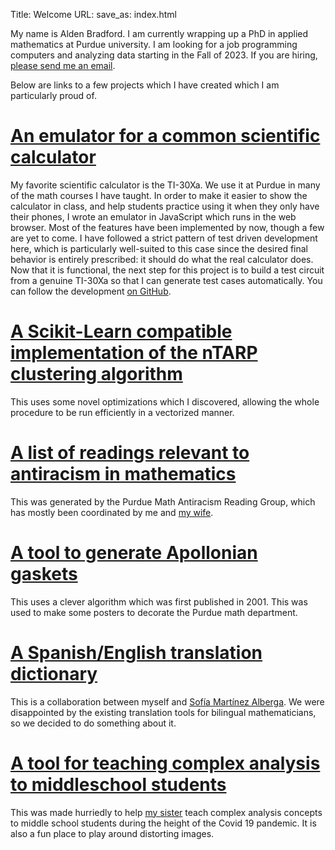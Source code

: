 Title: Welcome
URL: 
save_as: index.html

My name is Alden Bradford. I am currently wrapping up a PhD in applied mathematics at Purdue university. I am looking for a job programming computers and analyzing data starting in the Fall of 2023. If you are hiring, [please send me an email](mailto:aldenbradford@gmail.com). 

Below are links to a few projects which I have created which I am particularly proud of.

# [An emulator for a common scientific calculator](calculator_emulator)

My favorite scientific calculator is the TI-30Xa. We use it at Purdue in many of the math courses I have taught. In order to make it easier to show the calculator in class, and help students practice using it when they only have their phones, I wrote an emulator in JavaScript which runs in the web browser. Most of the features have been implemented by now, though a few are yet to come. I have followed a strict pattern of test driven development here, which is particularly well-suited to this case since the desired final behavior is entirely prescribed: it should do what the real calculator does. Now that it is functional, the next step for this project is to build a test circuit from a genuine TI-30Xa so that I can generate test cases automatically. You can follow the development [on GitHub](https://github.com/AldenMB/calculator_emulator).

# [A Scikit-Learn compatible implementation of the nTARP clustering algorithm](NTarp)

This uses some novel optimizations which I discovered, allowing the whole procedure to be run efficiently in a vectorized manner.

# [A list of readings relevant to antiracism in mathematics](https://www.math.purdue.edu/~bradfoa/antiracist_reading_group/reading_list/)

This was generated by the Purdue Math Antiracism Reading Group, which has mostly been coordinated by me and [my wife](https://nt-tl.net/).

# [A tool to generate Apollonian gaskets](Apollo)

This uses a clever algorithm which was first published in 2001. This was used to make some posters to decorate the Purdue math department.

# [A Spanish/English translation dictionary](https://matemath.net)

This is a collaboration between myself and [Sofía Martínez Alberga](https://www.math.purdue.edu/~mart1789/). We were disappointed by the existing translation tools for bilingual mathematicians, so we decided to do something about it.


# [A tool for teaching complex analysis to middleschool students](ConformalMapViewer)

This was made hurriedly to help [my sister](https://laurestine.github.io/) teach complex analysis concepts to middle school students during the height of the Covid 19 pandemic. It is also a fun place to play around distorting images.